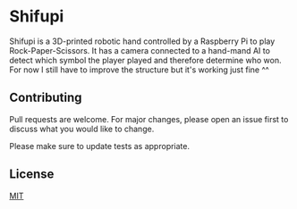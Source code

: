 # Shifupi

Shifupi is a 3D-printed robotic hand controlled by a Raspberry Pi to play Rock-Paper-Scissors. 
It has a camera connected to a hand-mand AI to detect which symbol the player played and therefore determine who won.
For now I still have to improve the structure but it's working just fine ^^
## Contributing

Pull requests are welcome. For major changes, please open an issue first
to discuss what you would like to change.

Please make sure to update tests as appropriate.

## License

[MIT](https://choosealicense.com/licenses/mit/)
